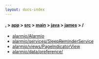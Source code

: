 ```yaml
---
layout: docs-index
---
```

#### [.](./../../../../../index) > [app](./../../../../index) > [src](./../../../index) > [main](./../../index) > [java](./../index) > [james](./index) > **/**

- [alarmio/Alarmio](alarmio/Alarmio)
- [alarmio/services/SleepReminderService](alarmio/services/SleepReminderService)
- [alarmio/views/PageIndicatorView](alarmio/views/PageIndicatorView)
- [alarmio/data/preference/](alarmio/data/preference/)
